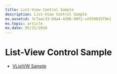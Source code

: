 ```yaml
---
title: List-View Control Sample
description: List-View Control Sample
ms.assetid: 3c7aac33-b8a4-4306-99f2-ce559015f9e1
ms.topic: article
ms.date: 05/31/2018
---
```


# List-View Control Sample

-   [VListVW Sample](vlistvw-sample.md)

 

 




